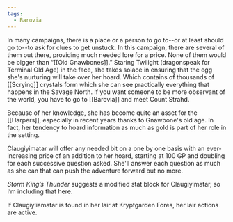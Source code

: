 ```yaml
---
tags:
  - Barovia
---
```


In many campaigns, there is a place or a person to go to--or at least should go to--to ask for clues to get unstuck. In this campaign, there are several of them out there, providing much needed lore for a price. None of them would be bigger than “[[Old Gnawbones]].” Staring Twilight (dragonspeak for Terminal Old Age) in the face, she takes solace in ensuring that the egg she's nurturing will take over her hoard. Which contains of thousands of [[Scrying]] crystals form which she can see practically everything that happens in the Savage North. If you want someone to be more observant of the world, you have to go to [[Barovia]] and meet Count Strahd.

Because of her knowledge, she has become quite an asset for the [[Harpers]], especially in recent years thanks to Gnawbone's old age. In fact, her tendency to hoard information as much as gold is part of her role in the setting.

Claugiyimatar will offer any needed bit on a one by one basis with an ever-increasing price of an addition to her hoard, starting at 100 GP and doubling for each successive question asked. She'll answer each question as much as she can that can push the adventure forward but no more.

*Storm King’s Thunder* suggests a modified stat block for Claugiyimatar, so I’m including that here.

If Claugiyliamatar is found in her lair at Kryptgarden Fores, her lair actions are active.
